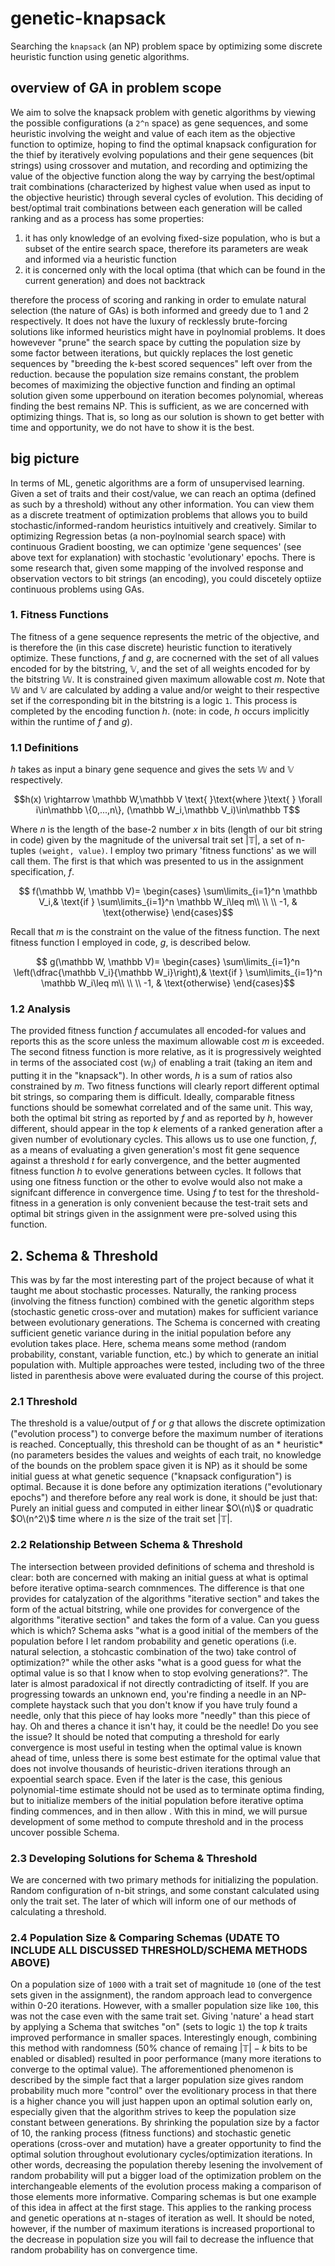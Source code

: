 # genetic-knapsack
Searching the `knapsack` (an NP) problem space by optimizing some discrete heuristic function using genetic algorithms. 

## overview of GA in problem scope
We aim to solve the knapsack problem with genetic algorithms by viewing the possible
configurations (a `2^n` space) as gene sequences, and some heuristic involving the weight
and value of each item as the objective function to optimize, hoping to find the optimal knapsack configuration for the thief by iteratively evolving populations and their gene sequences (bit strings) using crossover and mutation, and recording and optimizing the value of the objective function along the way by carrying the best/optimal trait combinations (characterized by highest value when used as input to the objective heuristic) through several cycles of evolution. This deciding of best/optimal trait combinations between each generation will be called ranking and as a process has some properties:
  1) it has only knowledge of an evolving fixed-size population, who is but a subset of the entire search space, therefore its parameters are weak and informed via a heuristic function
  2) it is concerned only with the local optima (that which can be found in the current generation) and does not backtrack
 
therefore the process of scoring and ranking in order to emulate natural selection (the nature of GAs) is both informed and greedy due to 1 and 2 respectively. It does not have the luxury of recklessly brute-forcing solutions like informed heuristics might have in poylnomial problems. It does howevever "prune" the search space by cutting the population size by some factor between iterations, but quickly replaces the lost genetic sequences by "breeding the k-best scored sequences" left over from the reduction. because the population size remains constant, the problem becomes of maximizing the objective function and finding an optimal solution given some upperbound on iteration becomes polynomial, whereas finding the best remains NP. This is sufficient, as we are concerned with optimizing things. That is, so long as our solution is shown to get better with time and opportunity, we do not have to show it is the best. 

## big picture
In terms of ML, genetic algorithms are a form of unsupervised learning. Given a set of traits and their cost/value, we can reach an optima (defined as such by a threshold) without any other information. You can view them as a discrete treatment of optimization problems that allows you to build stochastic/informed-random heuristics intuitively and creatively. Similar to optimizing Regression betas (a non-poylnomial search space) with continuous Gradient boosting, we can optimize 'gene sequences' (see above text for explanation) with stochastic 'evolutionary' epochs. There is some research that, given some mapping of the involved response and observation vectors to bit strings (an encoding), you could discetely optiize continuous problems using GAs. 

### 1. Fitness Functions
The fitness of a gene sequence represents the metric of the objective, and is therefore the (in this case discrete) heuristic function to iteratively optimize. These functions, $f$ and $g$, are cocnerned with the set of all values encoded for by the bitstring, $\mathbb V$, and the set of all weights encoded for by the bitstring $\mathbb W$. It is constrained given maximum allowable cost $m$. Note that $\mathbb W$ and $\mathbb V$ are calculated by adding a value and/or weight to their respective set if the corresponding bit in the bitstring is a logic `1`. This process is completed by the encoding function $h$. (note: in code, $h$ occurs implicitly within the runtime of $f$ and $g$).

### 1.1 Definitions
$h$ takes as input a binary gene sequence and gives the sets $\mathbb W$ and $\mathbb V$ respectively. 
```math
h(x) \rightarrow \mathbb W,\mathbb V \text{ }\text{where }\text{ } \forall i\in\mathbb \{0,...,n\}, (\mathbb W_i,\mathbb V_i)\in\mathbb T
```
Where $n$ is the length of the base-2 number $x$ in bits (length of our bit string in code) given by the magnitude of the universal trait set $|\mathbb T|$, a set of n-tuples `(weight, value)`. 
I employ two primary 'fitness functions' as we will call them. The first is that which was presented to us in the assignment specification, $f$. 
```math
    f(\mathbb W, \mathbb V)= 
\begin{cases}
    \sum\limits_{i=1}^n \mathbb V_i,& \text{if } \sum\limits_{i=1}^n \mathbb W_i\leq m\\
    \\
    \\
    -1, & \text{otherwise}
\end{cases}
```
Recall that $m$ is the constraint on the value of the fitness function. The next fitness function I employed in code, $g$, is described below. 
```math
    g(\mathbb W, \mathbb V)= 
\begin{cases}
    \sum\limits_{i=1}^n \left(\dfrac{\mathbb V_i}{\mathbb W_i}\right),& \text{if } \sum\limits_{i=1}^n \mathbb W_i\leq m\\
    \\
    \\
    -1, & \text{otherwise}
\end{cases}
```

### 1.2 Analysis
The provided fitness function $f$ accumulates all encoded-for values and reports this as the score unless the maximum allowable cost $m$ is exceeded. The second fitness function is more relative, as it is progressively weighted in terms of the associated cost ($\mathbb w_i$) of enabling a trait (taking an item and putting it in the "knapsack"). In other words, $h$ is a sum of ratios also constrained by $m$. Two fitness functions will clearly report different optimal bit strings, so comparing them is difficult. Ideally, comparable fitness functions should be somewhat correlated and of the same unit. This way, both the optimal bit string as reported by $f$ and as reported by $h$, however different, should appear in the top $k$ elements of a ranked generation after a given number of evolutionary cycles. This allows us to use one function, $f$, as a means of evaluating a given generation's most fit gene sequence against a threshold $t$ for early convergence, and the better augmented fitness function $h$ to evolve generations between cycles. It follows that using one fitness function or the other to evolve would also not make a signifcant difference in convergence time. Using $f$ to test for the threshold-fitness in a generation is only convenient because the test-trait sets and optimal bit strings given in the assignment were pre-solved using this function. 

## 2. Schema & Threshold
This was by far the most interesting part of the project because of what it taught me about stochastic processes. Naturally, the ranking process (involving the fitness function) combined with the genetic algorithm steps (stochastic genetic cross-over and mutation) makes for sufficient variance between evolutionary generations. The Schema is concerned with creating sufficient genetic variance during in the initial population before any evolution takes place.  Here, schema means some method (random probability, constant, variable function, etc.) by which to generate an initial population with. Multiple approaches were tested, including two of the three listed in parenthesis above were evaluated during the course of this project. 

### 2.1 Threshold
The threshold is a value/output of $f$ or $g$ that allows the discrete optimization ("evolution process") to converge before the maximum number of iterations is reached. Conceptually, this threshold can be thought of as an * heuristic* (no parameters besides the values and weights of each trait, no knowledge of the bounds on the problem space given it is NP) as it should be some initial guess at what genetic sequence ("knapsack configuration") is optimal. Because it is done before any optimization iterations ("evolutionary epochs") and therefore before any real work is done, it should be just that: Purely an initial guess and computed in either linear $O\(n\)$ or quadratic $O\(n^2\)$ time where $n$ is the size of the trait set $|\mathbb T|$. 

### 2.2 Relationship Between Schema & Threshold
The intersection between provided definitions of schema and threshold is clear: both are concerned with making an initial guess at what is optimal before iterative optima-search comnmences. The difference is that one provides for catalyzation of the algorithms "iterative section" and takes the form of the actual bitstring, while one provides for convergence of the algorithms "iterative section" and takes the form of a value. Can you guess which is which? Schema asks "what is a good initial of the members of the population before I let random probability and genetic operations (i.e. natural selection, a stohcastic combination of the two) take control of optimization?" while the other asks "what is a good guess for what the optimal value is so that I know when to stop evolving generations?". The later is almost paradoxical if not directly contradicting of itself. If you are progressing towards an unknown end, you're finding a needle in an NP-complete haystack such that you don't know if you have truly found a needle, only that this piece of hay looks more "needly" than this piece of hay. Oh and theres a chance it isn't hay, it could be the needle! Do you see the issue? It should be noted that computing a threshold for early convergence is most useful in testing when the optimal value is known ahead of time, unless there is some best estimate for the optimal value that does not involve thousands of heuristic-driven iterations through an expoential search space. Even if the later is the case, this genious polynomial-time estimate should not be used as to terminate optima finding, but to initialize members of the initial population before iterative optima finding commences, and in then allow . With this in mind, we will pursue development of some method to compute threshold and in the process uncover possible Schema.

### 2.3 Developing Solutions for Schema & Threshold 
We are concerned with two primary methods for initializing the population. Random configuration of n-bit strings, and some constant calculated using only the trait set. The later of which will inform one of our methods of calculating a threshold. 

### 2.4 Population Size & Comparing Schemas (UDATE TO INCLUDE ALL DISCUSSED THRESHOLD/SCHEMA METHODS ABOVE)
On a population size of `1000` with a trait set of magnitude `10` (one of the test sets given in the assignment), the random approach lead to convergence within 0-20 iterations. However, with a smaller population size like `100`, this was not the case even with the same trait set. Giving 'nature' a head start by applying a Schema that switches "on" (sets to logic `1`) the top $k$ traits improved performance in smaller spaces. Interestingly enough, combining this method with randomness (50% chance of remaing $|\mathbb T| - k$ bits to be enabled or disabled) resulted in poor performance (many more iterations to converge to the optimal value). The afforementioned phenomenon is described by the simple fact that a larger population size gives random probability much more "control" over the evolitionary process in that there is a higher chance you will just happen upon an optimal solution early on, especially given that the algorithm strives to keep the population size constant between generations. By shrinking the population size by a factor of 10, the ranking process (fitness functions) and stochastic genetic operations (cross-over and mutation) have a greater opportunity to find the optimal solution throughout evolutionary cycles/optimization iterations. In other words, decreasing the population thereby lesening the involvement of random probability will put a bigger load of the optimization problem on the interchangeable elements of the evolution process making a comparison of those elements more informative. Comparing schemas is but one example of this idea in affect at the first stage. This applies to the ranking process and genetic operations at n-stages of iteration as well. It should be noted, however, if the number of maximum iterations is increased proportional to the decrease in population size you will fail to decrease the influence that random probability has on convergence time.
